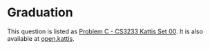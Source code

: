 # Graduation

This question is listed as [Problem C - CS3233 Kattis Set 00](https://nus.kattis.com/sessions/zha3me/problems/skolavslutningen). It is also available at [open.kattis](https://open.kattis.com/problems/skolavslutningen).